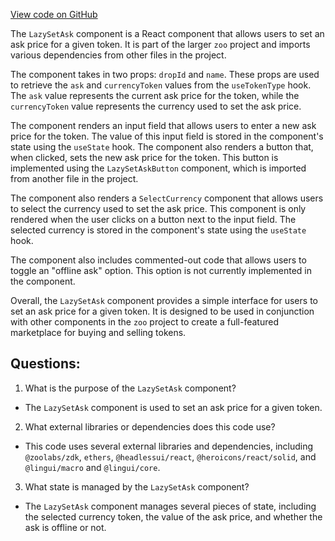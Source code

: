 [View code on GitHub](zoo-labs/zoo/blob/master/core/src/marketplace/LazySetAsk.tsx)

The `LazySetAsk` component is a React component that allows users to set an ask price for a given token. It is part of the larger `zoo` project and imports various dependencies from other files in the project. 

The component takes in two props: `dropId` and `name`. These props are used to retrieve the `ask` and `currencyToken` values from the `useTokenType` hook. The `ask` value represents the current ask price for the token, while the `currencyToken` value represents the currency used to set the ask price. 

The component renders an input field that allows users to enter a new ask price for the token. The value of this input field is stored in the component's state using the `useState` hook. The component also renders a button that, when clicked, sets the new ask price for the token. This button is implemented using the `LazySetAskButton` component, which is imported from another file in the project. 

The component also renders a `SelectCurrency` component that allows users to select the currency used to set the ask price. This component is only rendered when the user clicks on a button next to the input field. The selected currency is stored in the component's state using the `useState` hook. 

The component also includes commented-out code that allows users to toggle an "offline ask" option. This option is not currently implemented in the component. 

Overall, the `LazySetAsk` component provides a simple interface for users to set an ask price for a given token. It is designed to be used in conjunction with other components in the `zoo` project to create a full-featured marketplace for buying and selling tokens.
## Questions: 
 1. What is the purpose of the `LazySetAsk` component?
- The `LazySetAsk` component is used to set an ask price for a given token.

2. What external libraries or dependencies does this code use?
- This code uses several external libraries and dependencies, including `@zoolabs/zdk`, `ethers`, `@headlessui/react`, `@heroicons/react/solid`, and `@lingui/macro` and `@lingui/core`.

3. What state is managed by the `LazySetAsk` component?
- The `LazySetAsk` component manages several pieces of state, including the selected currency token, the value of the ask price, and whether the ask is offline or not.